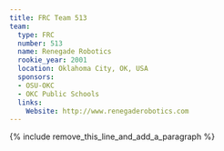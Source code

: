 ```yaml
---
title: FRC Team 513
team:
  type: FRC
  number: 513
  name: Renegade Robotics
  rookie_year: 2001
  location: Oklahoma City, OK, USA
  sponsors:
  - OSU-OKC
  - OKC Public Schools
  links:
    Website: http://www.renegaderobotics.com
---
```


{% include remove_this_line_and_add_a_paragraph %}